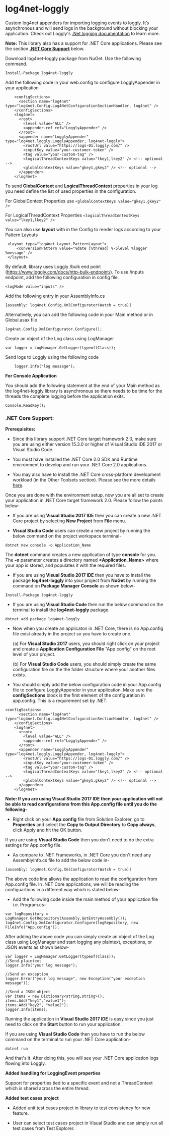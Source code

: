 log4net-loggly
==============

Custom log4net appenders for importing logging events to loggly. It’s asynchronous and will send logs in the background without blocking your application. Check out Loggly's [.Net logging documentation](https://www.loggly.com/docs/net-logs/) to learn more.

<strong>Note:</strong> This library also has a support for .NET Core applications. Please see the section <strong>[.NET Core Support](https://github.com/Shwetajain148/log4net-loggly/blob/update-instrunctions-for-dotnetcore/README.md#net-core-support)</strong> below.

Download log4net-loggly package from NuGet. Use the following command.

    Install-Package log4net-loggly

Add the following code in your web.config to configure LogglyAppender in your application
```
    <configSections>
      <section name="log4net" type="log4net.Config.Log4NetConfigurationSectionHandler, log4net" />
    </configSections>
    <log4net>
      <root>
        <level value="ALL" />
        <appender-ref ref="LogglyAppender" />
      </root>
      <appender name="LogglyAppender" type="log4net.loggly.LogglyAppender, log4net-loggly">
        <rootUrl value="https://logs-01.loggly.com/" />
        <inputKey value="your-customer-token" />
		<tag value="your-custom-tag" /> 
		<logicalThreadContextKeys value="lkey1,lkey2" /> <!-- optional -->
		<globalContextKeys value="gkey1,gkey2" /> <!-- optional -->
      </appender>
    </log4net>
```    
To send **GlobalContext** and **LogicalThreadContext** properties in your log you need define the list of used properties in the configuration. 

For GlobalContext Properties use 
```<globalContextKeys value="gkey1,gkey2" />```

For LogicalThreadContext Properties 
```<logicalThreadContextKeys value="lkey1,lkey2" />```


You can also use **layout** with in the Config to render logs according to your Pattern Layouts

     <layout type="log4net.Layout.PatternLayout">
         <conversionPattern value="%date [%thread] %-5level %logger %message" />
     </layout>

By default, library uses Loggly /bulk end point (https://www.loggly.com/docs/http-bulk-endpoint/). To use /inputs endpoint, add the following configuration in config file.

```
<logMode value="inputs" />
```


Add the following entry in your AssemblyInfo.cs
```
[assembly: log4net.Config.XmlConfigurator(Watch = true)]
```

Alternatively, you can add the following code in your Main method or in Global.asax file

```
log4net.Config.XmlConfigurator.Configure();
```

Create an object of the Log class using LogManager

    var logger = LogManager.GetLogger(typeof(Class));
    
Send logs to Loggly using the following code

```  
    logger.Info("log message");
```

<strong>For Console Application</strong>

You should add the following statement at the end of your Main method as the log4net-loggly library is asynchronous so there needs to be time for the threads the complete logging before the application exits.

```
Console.ReadKey();
```
### <strong>.NET Core Support:</strong>

<strong>Prerequisites:</strong>

- Since this library support .NET Core target framework 2.0, make sure you are using either version 15.3.0 or higher of Visual Studio IDE 2017 or Visual Studio Code.

- You must have installed the .NET Core 2.0 SDK and Runtime environment to develop and run your .NET Core 2.0 applications.

- You may also have to install the .NET Core cross-platform development workload (in the Other Toolsets section). Please see the more details [here](https://docs.microsoft.com/en-us/dotnet/core/windows-prerequisites?tabs=netcore2x).

Once you are done with the environment setup, now you are all set to create your application in .NET Core target framework 2.0. Please follow the points below-

- If you are using <strong>Visual Studio 2017 IDE</strong> then you can create a new .NET Core project by selecting <strong>New Project</strong> from <strong>File</strong> menu.

- <strong>Visual Studio Code</strong> users can create a new project by running the below command on the project workspace terminal-

```
dotnet new console -o Application_Name
```

The <strong>dotnet</strong> command creates a new application of type <strong>console</strong> for you. The <strong>-o</strong> parameter creates a directory named <strong><Application_Name></strong> where your app is stored, and populates it with the required files.

- If you are using <strong>Visual Studio 2017 IDE</strong> then you have to install the package <strong>log4net-loggly</strong> into your project from <strong>NuGet</strong> by running the command on <strong>Package Manager Console</strong> as shown below-

```
Install-Package log4net-loggly
```

- If you are using <strong>Visual Studio Code</strong> then run the below command on the terminal to install the <strong>log4net-loggly</strong> package.

```
dotnet add package log4net-loggly
```

- Now when you create an applicaton in .NET Core, there is no App.config file exist already in the project so you have to create one.

    (a) For <strong>Visual Studio 2017</strong> users, you should right click on your project and create a <strong>Application Configuration File</strong> "App.config" on the root level of your project.

  (b) For <strong>Visual Studio Code</strong> users, you should simply create the same configuration file on the the folder structure where your another files exists.

- You should simply add the below configuration code in your App.config file to configure LogglyAppender in your application. Make sure the <strong>configSections</strong> block is the first element of the configuration in app.config. This is a requirement set by .NET.

```
<configSections>
      <section name="log4net" type="log4net.Config.Log4NetConfigurationSectionHandler, log4net" />
    </configSections>
    <log4net>
      <root>
        <level value="ALL" />
        <appender-ref ref="LogglyAppender" />
      </root>
      <appender name="LogglyAppender" type="log4net.loggly.LogglyAppender, log4net-loggly">
        <rootUrl value="https://logs-01.loggly.com/" />
        <inputKey value="your-customer-token" />
		<tag value="your-custom-tag" /> 
		<logicalThreadContextKeys value="lkey1,lkey2" /> <!-- optional -->
		<globalContextKeys value="gkey1,gkey2" /> <!-- optional -->
      </appender>
    </log4net>
```

<strong>Note: If you are using Visual Studio 2017 IDE then your application will not be able to read configurations from this App.config file until you do the following-</strong>

- Right click on your <strong>App.config</strong> file from Solution Explorer, go to <strong>Properties</strong> and select the <strong>Copy to Output Directory</strong> to <strong>Copy always</strong>, click Apply and hit the OK button.

 If you are using <strong>Visual Studio Code</strong> then you don't need to do the extra settings for App.config file.

- As compare to .NET Frameworks, in .NET Core you don't need any AssemblyInfo.cs file to add the below code in-

```
[assembly: log4net.Config.XmlConfigurator(Watch = true)]
```

The above code line allows the application to read the configuration from App.config file. In .NET Core applications, we will be reading the configuartions in a different way which is stated below-

- Add the following code inside the main method of your application file i.e. Program.cs-

```
var logRepository = LogManager.GetRepository(Assembly.GetEntryAssembly());
log4net.Config.XmlConfigurator.Configure(logRepository, new FileInfo("App.config"));
```
After adding the above code you can simply create an object of the Log class using LogManager and start logging any plaintext, exceptions, or JSON events as shown below-

```
var logger = LogManager.GetLogger(typeof(Class));
//Send plaintext
logger.Info("your log message");

//Send an exception
logger.Error("your log message", new Exception("your exception message"));

//Send a JSON object
var items = new Dictionary<string,string>();
items.Add("key1","value1");
items.Add("key2", "value2");
logger.Info(items);
```

Running the application in <strong>Visual Studio 2017 IDE</strong> is easy since you just need to click on the <strong>Start</strong> button to run your application.

If you are using <strong>Visual Studio Code</strong> then you have to run the below command on the terminal to run your .NET Core application-

```
dotnet run
```

And that's it. After doing this, you will see your .NET Core application logs flowing into Loggly.


<strong>Added handling for LoggingEvent properties</strong>

Support for properties tied to a specific event and not a ThreadContext which is shared across the entire thread.

<strong>Added test cases project</strong> 

- Added unit test cases project in library to test consistency for new feature.

- User can select test cases project in Visual Studio and can simply run all test cases from Test Explorer.

